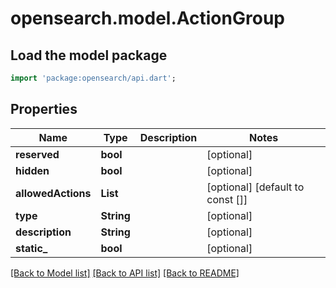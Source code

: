 # opensearch.model.ActionGroup

## Load the model package
```dart
import 'package:opensearch/api.dart';
```

## Properties
Name | Type | Description | Notes
------------ | ------------- | ------------- | -------------
**reserved** | **bool** |  | [optional] 
**hidden** | **bool** |  | [optional] 
**allowedActions** | **List<String>** |  | [optional] [default to const []]
**type** | **String** |  | [optional] 
**description** | **String** |  | [optional] 
**static_** | **bool** |  | [optional] 

[[Back to Model list]](../README.md#documentation-for-models) [[Back to API list]](../README.md#documentation-for-api-endpoints) [[Back to README]](../README.md)


